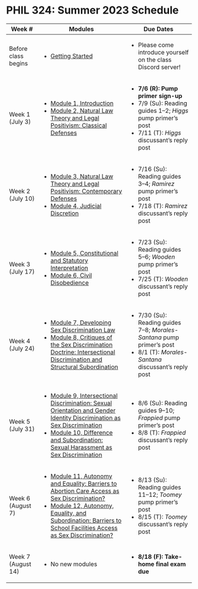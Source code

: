 # PHIL 324: Summer 2023 Schedule

| Week # |  Modules | Due Dates |
|--------|----------|-------------|
| Before class begins | <ul><li>[Getting Started](modules/getting-started.md)</li></ul> | <ul><li>Please come introduce yourself on the class Discord server!</li></ul> |
| Week 1 (July 3) |  <ul><li>[Module 1, Introduction](modules/module-01.md)</li><li>[Module 2, Natural Law Theory and Legal Positivism: Classical Defenses](modules/module-02.md)</li></ul> | <ul><li><strong>7/6 (R): Pump primer sign-up</strong></li><li>7/9 (Su): Reading guides 1–2; <em>Higgs</em> pump primer’s post<li>7/11 (T): <em>Higgs</em> discussant’s reply post</li></ul> |
| Week 2 (July 10) |  <ul><li>[Module 3, Natural Law Theory and Legal Positivism: Contemporary Defenses](modules/module-03.md)</li><li>[Module 4, Judicial Discretion](modules/module-04.md)</li></ul> | <ul><li>7/16 (Su): Reading guides 3–4; <em>Ramirez</em> pump primer’s post<li>7/18 (T): <em>Ramirez</em> discussant’s reply post</li></ul> |
| Week 3 (July 17) |  <ul><li>[Module 5, Constitutional and Statutory Interpretation](modules/module-05.md)</li><li>[Module 6, Civil Disobedience](modules/module-06.md)</li></ul> | <ul><li>7/23 (Su): Reading guides 5–6; <em>Wooden</em> pump primer’s post<li>7/25 (T): <em>Wooden</em> discussant’s reply post</li></ul> |
| Week 4 (July 24) | <ul><li>[Module 7, Developing Sex Discrimination Law](modules/module-07.md)</li><li>[Module 8, Critiques of the Sex Discrimination Doctrine: Intersectional Discrimination and Structural Subordination](modules/module-08.md)</li></ul> | <ul><li>7/30 (Su): Reading guides 7–8; <em>Morales-Santana</em> pump primer’s post<li>8/1 (T): <em>Morales-Santana</em> discussant’s reply post</li></ul> |
| Week 5 (July 31) |  <ul><li>[Module 9, Intersectional Discrimination: Sexual Orientation and Gender Identity Discrimination as Sex Discrimination](modules/module-09.md)</li><li>[Module 10, Difference and Subordination: Sexual Harassment as Sex Discrimination](modules/module-10.md)</li></ul> | <ul><li>8/6 (Su): Reading guides 9–10; <em>Frappied</em> pump primer’s post<li>8/8 (T): <em>Frappied</em> discussant’s reply post</li></ul> |
| Week 6 (August 7) |  <ul><li>[Module 11, Autonomy and Equality: Barriers to Abortion Care Access as Sex Discrimination?](modules/module-11.md)</li><li>[Module 12, Autonomy, Equality, and Subordination: Barriers to School Facilities Access as Sex Discrimination?](modules/module-12.md)</li></ul> | <ul><li>8/13 (Su): Reading guides 11–12; <em>Toomey</em> pump primer’s post<li>8/15 (T): <em>Toomey</em> discussant’s reply post</li></ul> |
| Week 7 (August 14) |  <ul><li>No new modules</li></ul> | <ul><li><strong>8/18 (F): Take-home final exam due</strong></li></ul> |